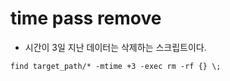 time pass remove
====
* 시간이 3일 지난 데이터는 삭제하는  스크립트이다.

```
find target_path/* -mtime +3 -exec rm -rf {} \;
